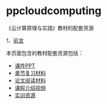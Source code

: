 # ppcloudcomputing
《云计算原理与实践》教材的配套资源

1、[前言](https://github.com/willtongji/ppcloudcomputing/blob/master/%E5%89%8D%E8%A8%80 "前言") 

本页面包含的教材配套资源包括：
- [课件PPT](https://github.com/willtongji/ppcloudcomputing/tree/master/PPT) 
- [章节复习材料](https://github.com/willtongji/ppcloudcomputing/blob/master/Exercise/%E7%AB%A0%E8%8A%82%E5%A4%8D%E4%B9%A0%E6%9D%90%E6%96%99.docx) 
- [论文阅读材料](https://github.com/willtongji/ppcloudcomputing/blob/master/Exercise/%E8%AE%BA%E6%96%87%E9%98%85%E8%AF%BB.docx) 
- [课程介绍视频](https://pan.baidu.com/s/1tx57DfJ_9ZHfWB9wlxtCTQ) 
- [实训资源](https://github.com/willtongji/ppcloudcomputing/blob/master/%E5%AE%9E%E8%AE%AD%E8%B5%84%E6%BA%90) 
